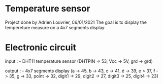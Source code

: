 # Temperature sensor

Project done by Adrien Louvrier, 06/01/2021
The goal is to display the tempereture measure on a 4x7 segments display

# Electronic circuit
input : 
	- DHT11 temperature sensor (DHTPIN -> 53, Vcc -> 5V, grd -> grd)

output : 
	- 4x7 segments display (a -> 45, b -> 43, c -> 41, d -> 39, e > 37, f -> 35, g -> 33, point -> 32, digit1 -> 29, digit2 -> 27, digit3 -> 25, digit4 -> 23)